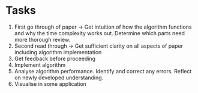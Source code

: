 # Tasks

1. First go through of paper -> Get intuition of how the algorithm functions and why the time complexity works out. Determine which parts need more thorough review.
2. Second read through -> Get sufficient clarity on all aspects of paper including algorithm implementation
3. Get feedback before proceeding
4. Implement algorithm
5. Analyse algorithm performance. Identify and correct any errors. Reflect on newly developed understanding.
6. Visualise in some application
